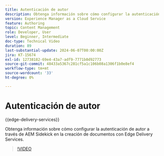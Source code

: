 ```yaml
---
title: Autenticación de autor
description: Obtenga información sobre cómo configurar la autenticación de autor para utilizar Sidekick en Edge Delivery.
version: Experience Manager as a Cloud Service
feature: Authoring
topic: Content Management
role: Developer, User
level: Beginner, Intermediate
doc-type: Technical Video
duration: 89
last-substantial-update: 2024-06-07T00:00:00Z
jira: KT-15674
exl-id: 12738182-69e4-43a7-adf9-7771b0d92773
source-git-commit: 48433a5367c281cf5a1c106b08a1306f1b0e8ef4
workflow-type: tm+mt
source-wordcount: '33'
ht-degree: 0%

---
```


# Autenticación de autor

{{edge-delivery-services}}

Obtenga información sobre cómo configurar la autenticación de autor a través de AEM Sidekick en la creación de documentos con Edge Delivery Services.

>[!VIDEO](https://video.tv.adobe.com/v/3438181/?learn=on&captions=spa)
